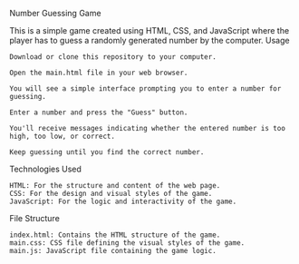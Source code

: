 Number Guessing Game

This is a simple game created using HTML, CSS, and JavaScript where the player has to guess a randomly generated number by the computer.
Usage

    Download or clone this repository to your computer.

    Open the main.html file in your web browser.

    You will see a simple interface prompting you to enter a number for guessing.

    Enter a number and press the "Guess" button.

    You'll receive messages indicating whether the entered number is too high, too low, or correct.

    Keep guessing until you find the correct number.

Technologies Used

    HTML: For the structure and content of the web page.
    CSS: For the design and visual styles of the game.
    JavaScript: For the logic and interactivity of the game.

File Structure

    index.html: Contains the HTML structure of the game.
    main.css: CSS file defining the visual styles of the game.
    main.js: JavaScript file containing the game logic.

